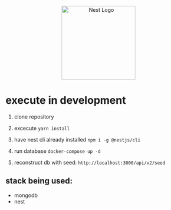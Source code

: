 <p align="center">
  <a href="http://nestjs.com/" target="blank"><img src="https://nestjs.com/img/logo-small.svg" width="200" alt="Nest Logo" /></a>
</p>

# execute in development

1. clone repository
2. excecute
   `yarn install`
3. have nest cli already installed
   `npm i -g @nestjs/cli`

4. run database
   `docker-compose up -d`

5. reconstruct db with seed:
   `http://localhost:3000/api/v2/seed`

## stack being used:

- mongodb
- nest
